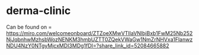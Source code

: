 # derma-clinic

Can be found on = https://miro.com/welcomeonboard/ZTZoeXMwVTlIaVNlbjBxb1FwM25Nb252NjJqbnhwMzhsbWozNENKM3hmbUZTT0ZQekVWaGw1NmZrNHVxa1FlanwzNDU4NzY0NTgyMjcxMDI3MDg1fDI=?share_link_id=52084665882
